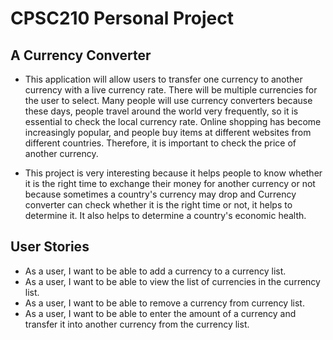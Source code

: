 # CPSC210 Personal Project

## A Currency Converter

- This application will allow users to transfer one currency to another
currency with a live currency rate. There will be multiple currencies
for the user to select. Many people will use currency converters
because these days, people travel around the world very frequently,
so it is essential to check the local currency rate. Online shopping 
has become increasingly popular, and people buy items at different
websites from different countries. Therefore, it is important to check
the price of another currency. 

- This project is very interesting because it helps people to know
whether it is the right time to exchange their money for another
currency or not because sometimes a country's currency may drop and 
Currency converter can check whether it is the right time or not, it
helps to determine it. It also helps to determine a country's economic
health.

## User Stories
- As a user, I want to be able to add a currency to a currency list.
- As a user, I want to be able to view the list of currencies in the currency list.
- As a user, I want to be able to remove a currency from currency list.
- As a user, I want to be able to enter the amount of a currency and 
  transfer it into another currency from the currency list.


